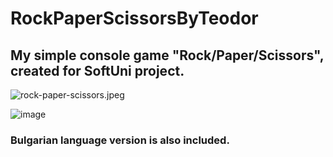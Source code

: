 # RockPaperScissorsByTeodor
## My simple console game "Rock/Paper/Scissors", created for SoftUni project.
![rock-paper-scissors.jpeg](https://prikachi.net/images/2023/09/25/rock-paper-scissors.jpeg)

![image](https://github.com/TeodorIvanov2304/RockPaperScissorsByTeodor/assets/131561902/6122f9a0-45fd-44b1-b5f4-c81e29687d78)






### Bulgarian language version is also included.




